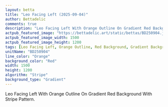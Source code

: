 ```yaml
---
layout: betta
title: "Leo Facing Left (2025-09-04)"
author: Bettadelic
comments: true
description: "Leo Facing Left With Orange Outline On Gradient Red Background With Stripe Pattern."
actpub_featured_image: "https://bettadelic.art/static/bettas/BD250904.jpg"
actpub_featured_image_width: 1500
actpub_featured_image_height: 1200
tags: [Leo Facing Left, Orange Outline, Red Background, Gradient Background Pattern, Stripe Pattern, September 2025]
unitName: "BD250904"
line_color: "Orange"
background_color: "Red"
width: 1500
height: 1200
algorithm: "Stripe"
background_type: "Gradient"
---
```


Leo Facing Left With Orange Outline On Gradient Red Background With Stripe Pattern.
